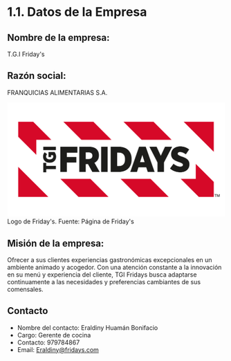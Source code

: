 
# 1.1. Datos de la Empresa
## Nombre de la empresa:
T.G.I Friday's
## Razón social:
FRANQUICIAS ALIMENTARIAS S.A.

![Logo de Friday's](image.png)
Logo de Friday's. Fuente: Página de Friday's

## Misión de la empresa:
Ofrecer a sus clientes experiencias gastronómicas excepcionales en un ambiente animado y
acogedor. Con una atención constante a la innovación en su menú y experiencia del cliente,
TGI Fridays busca adaptarse continuamente a las necesidades y preferencias cambiantes de sus
comensales.

## Contacto
- Nombre del contacto: Eraldiny Huamán Bonifacio
- Cargo: Gerente de cocina
- Contacto: 979784867
- Email: Eraldiny@fridays.com
